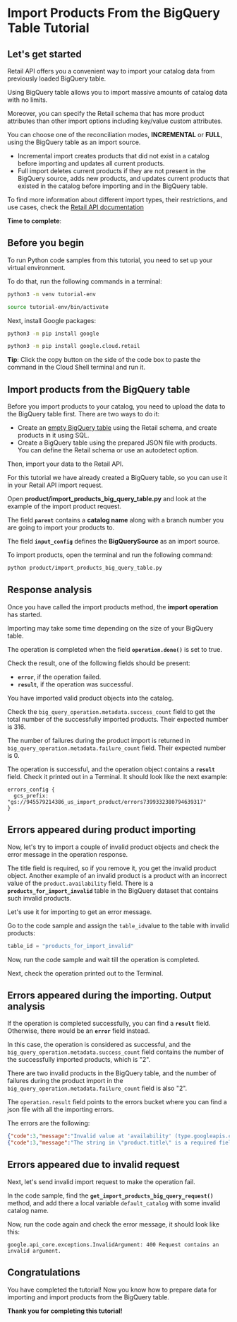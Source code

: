 # **Import Products From the BigQuery Table Tutorial**

## Let's get started

Retail API offers you a convenient way to import your catalog data from previously loaded BigQuery table.

Using BigQuery table allows you to import massive amounts of catalog data with no limits.

Moreover, you can specify the Retail schema that has more product attributes than other import options including
key/value custom attributes.

You can choose one of the reconciliation modes, **INCREMENTAL** or **FULL**, using the BigQuery table as an import source.

 - Incremental import creates products that did not exist in a catalog before importing and updates all current products.
 - Full import deletes current products if they are not present in the BigQuery source, adds new products, and updates
  current products that existed in the catalog before importing and in the BigQuery table.

To find more information about different import types, their restrictions, and use cases, check the [Retail API documentation](https://cloud.google.com/retail/docs/upload-catalog#considerations)

**Time to complete**: 
<walkthrough-tutorial-duration duration="3.0"></walkthrough-tutorial-duration>

## Before you begin

To run Python code samples from this tutorial, you need to set up your virtual environment.

To do that, run the following commands in a terminal:

```bash
python3 -m venv tutorial-env
```

```bash
source tutorial-env/bin/activate
```

Next, install Google packages:

```bash
python3 -m pip install google
```

```bash
python3 -m pip install google.cloud.retail
```

**Tip**: Click the copy button on the side of the code box to paste the command in the Cloud Shell terminal and run it.

## Import products from the BigQuery table

Before you import products to your catalog, you need to upload the data to the BigQuery table first. There are two ways to do it:

 - Create an [empty BigQuery table](https://cloud.google.com/bigquery/docs/tables#creating_an_empty_table_with_a_schema_definition)
  using the Retail schema, and create products in it using SQL.
 - Create a BigQuery table using the prepared JSON file with products. You can define the Retail schema or
  use an autodetect option.

Then, import your data to the Retail API.

For this tutorial we have already created a BigQuery table, so you can use it in your Retail API import request.

Open **product/import_products_big_query_table.py** and look at the example of the import product request.

The field **```parent```** contains a **catalog name** along with a branch number you are going to import your
products to.

The field **```input_config```** defines the **BigQuerySource** as an import source.

To import products, open the terminal and run the following command:

```bash
python product/import_products_big_query_table.py
```

## Response analysis

Once you have called the import products method, the **import operation** has started.

Importing may take some time depending on the size of your BigQuery table.

The operation is completed when the field **```operation.done()```** is set to true. 

Check the result, one of the following fields should be present:
 - **```error```**, if the operation failed.
 - **```result```**, if the operation was successful.

You have imported valid product objects into the catalog.

Check the ```big_query_operation.metadata.success_count``` field to get the total number of the successfully imported products. Their expected number is 316.

The number of failures during the product import is returned in ```big_query_operation.metadata.failure_count``` field. Their expected number is 0.

The operation is successful, and the operation object contains a **```result```** field.
Check it printed out in a Terminal. It should look like the next example: 
```
errors_config {
  gcs_prefix: "gs://945579214386_us_import_product/errors7399332380794639317"
}
```

## Errors appeared during product importing

Now, let's try to import a couple of invalid product objects and check the error message in the operation response. 

The title field is required, so if you remove it, you get the invalid product object. 
Another example of an invalid product is a product with an incorrect value of the ```product.availability``` field.
There is a **```products_for_import_invalid```** table in the BigQuery dataset that contains such invalid products.

Let's use it for importing to get an error message.

Go to the code sample and assign the ```table_id```value to the table with invalid products:

```py
table_id = "products_for_import_invalid"
```
Now, run the code sample and wait till the operation is completed. 

Next, check the operation printed out to the Terminal.

## Errors appeared during the importing. Output analysis

If the operation is completed successfully, you can find a **```result```** field. Otherwise, there would be an **```error```** field instead.

In this case, the operation is considered as successful, and the ```big_query_operation.metadata.success_count``` field contains the number of the successfully imported products, which is "2".

There are two invalid products in the BigQuery table, and the number of failures during the product import in the ```big_query_operation.metadata.failure_count``` field is also "2".

The ```operation.result``` field points to the errors bucket where you can find a json file with all the importing errors.

The errors are the following: 

```json
{"code":3,"message":"Invalid value at 'availability' (type.googleapis.com/google.cloud.retail.v2main.Product.Availability): \"INVALID_VALUE\"","details":[{"@type":"type.googleapis.com/google.protobuf.Struct","value":{"line_number":1}}]}
{"code":3,"message":"The string in \"product.title\" is a required field, but no value is found.","details":[{"@type":"type.googleapis.com/google.protobuf.Struct","value":{"line_number":4}}]}
```

## Errors appeared due to invalid request

Next, let's send invalid import request to make the operation fail. 

In the code sample, find the **```get_import_products_big_query_request()```** method, and add there a local variable ```default_catalog``` with some invalid catalog name.

Now, run the code again and check the error message, it should look like this:

```
google.api_core.exceptions.InvalidArgument: 400 Request contains an invalid argument.
```

## Congratulations

<walkthrough-conclusion-trophy></walkthrough-conclusion-trophy>

You have completed the tutorial! Now you know how to prepare data for importing and import products from the
BigQuery table.

**Thank you for completing this tutorial!**
